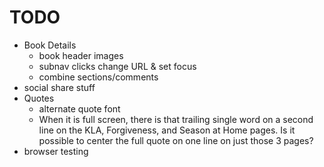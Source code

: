 # TODO

- Book Details
  - book header images
  - subnav clicks change URL & set focus
  - combine sections/comments
- social share stuff
- Quotes
  - alternate quote font
  - When it is full screen, there is that trailing single word on a second line on the KLA, Forgiveness, and Season at Home pages. Is it possible to center the full quote on one line on just those 3 pages?
- browser testing
